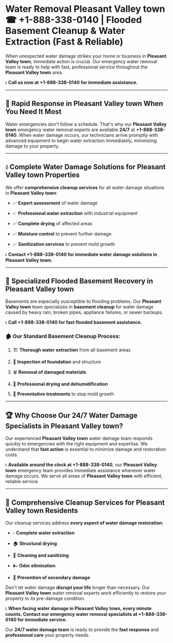 # Water Removal Pleasant Valley town ☎ +1-888-338-0140 | Flooded Basement Cleanup & Water Extraction (Fast & Reliable)

When unexpected water damage strikes your home or business in **Pleasant Valley town**, immediate action is crucial. Our emergency water removal team is ready to help with fast, professional service throughout the **Pleasant Valley town** area. 

📞 **Call us now at +1-888-338-0140 for immediate assistance.**
---
## 🚀 Rapid Response in Pleasant Valley town When You Need It Most
Water emergencies don't follow a schedule. That's why our **Pleasant Valley town** emergency water removal experts are available **24/7** at **+1-888-338-0140**. When water damage occurs, our technicians arrive promptly with advanced equipment to begin water extraction immediately, minimizing damage to your property.
---
## 💧 Complete Water Damage Solutions for Pleasant Valley town Properties
We offer **comprehensive cleanup services** for all water damage situations in **Pleasant Valley town**:
- ✅ **Expert assessment** of water damage  
- ✅ **Professional water extraction** with industrial equipment  
- ✅ **Complete drying** of affected areas  
- ✅ **Moisture control** to prevent further damage  
- ✅ **Sanitization services** to prevent mold growth  
📞 **Contact +1-888-338-0140 for immediate water damage solutions in Pleasant Valley town.**
---
## 🌊 Specialized Flooded Basement Recovery in Pleasant Valley town
Basements are especially susceptible to flooding problems. Our **Pleasant Valley town** team specializes in **basement cleanup** for water damage caused by heavy rain, broken pipes, appliance failures, or sewer backups. 
📞 **Call +1-888-338-0140 for fast flooded basement assistance.**
### 🏚️ Our Standard Basement Cleanup Process:
1. 🏗️ **Thorough water extraction** from all basement areas  
2. 🔎 **Inspection of foundation** and structure  
3. 🗑️ **Removal of damaged materials**  
4. 💨 **Professional drying and dehumidification**  
5. 🚫 **Preventative treatments** to stop mold growth  
---
## 🏆 Why Choose Our 24/7 Water Damage Specialists in Pleasant Valley town?
Our experienced **Pleasant Valley town** water damage team responds quickly to emergencies with the right equipment and expertise. We understand that **fast action** is essential to minimize damage and restoration costs.
📞 **Available around the clock at +1-888-338-0140**, our **Pleasant Valley town** emergency team provides immediate assistance whenever water damage occurs. We serve all areas of **Pleasant Valley town** with efficient, reliable service.
---
## 🧹 Comprehensive Cleanup Services for Pleasant Valley town Residents
Our cleanup services address **every aspect of water damage restoration**:
- 💧 **Complete water extraction**  
- 🏠 **Structural drying**  
- 🧼 **Cleaning and sanitizing**  
- 🌬️ **Odor elimination**  
- 🚫 **Prevention of secondary damage**  
Don't let water damage **disrupt your life** longer than necessary. Our **Pleasant Valley town** water removal experts work efficiently to restore your property to its pre-damage condition.
📞 **When facing water damage in Pleasant Valley town, every minute counts. Contact our emergency water removal specialists at +1-888-338-0140 for immediate service.**
Our **24/7 water damage team** is ready to provide the **fast response** and **professional care** your property needs.
